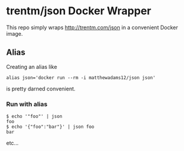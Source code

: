 # trentm/json Docker Wrapper
This repo simply wraps http://trentm.com/json in a convenient Docker image.

## Alias
Creating an alias like
```shell
alias json='docker run --rm -i matthewadams12/json json'
```
is pretty darned convenient.

### Run with alias
```shell
$ echo '"foo"' | json
foo
$ echo '{"foo":"bar"}' | json foo
bar
```
etc...

